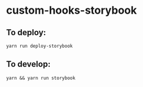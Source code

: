 # custom-hooks-storybook

## To deploy:
`yarn run deploy-storybook`

## To develop:
`yarn && yarn run storybook`
